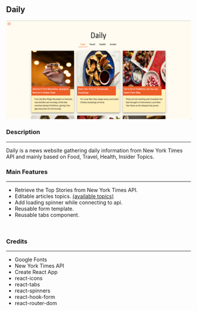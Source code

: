## Daily

[![demo](demo.png)](https://kaorihata.github.io/Daily/)
<br>

### Description
---
Daily is a news website gathering daily information from New York Times API and mainly based on Food, Travel, Health, Insider Topics.
<br>

### Main Features
---
- Retrieve the Top Stories from New York Times API.
- Editable articles topics. [(available topics)](https://developer.nytimes.com/docs/top-stories-product/1/overview)
- Add loading spinner while connecting to api.
- Reusable form template.
- Reusable tabs component.
<br>

### Credits
---
- Google Fonts
- New York Times API
- Create React App
- react-icons
- react-tabs
- react-spinners
- react-hook-form
- react-router-dom
